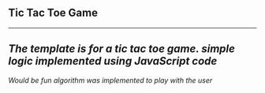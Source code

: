## Tic Tac Toe Game
---
_The template is for a tic tac toe game.
simple logic implemented using JavaScript code_
---
_Would be fun algorithm was implemented to play with the user_